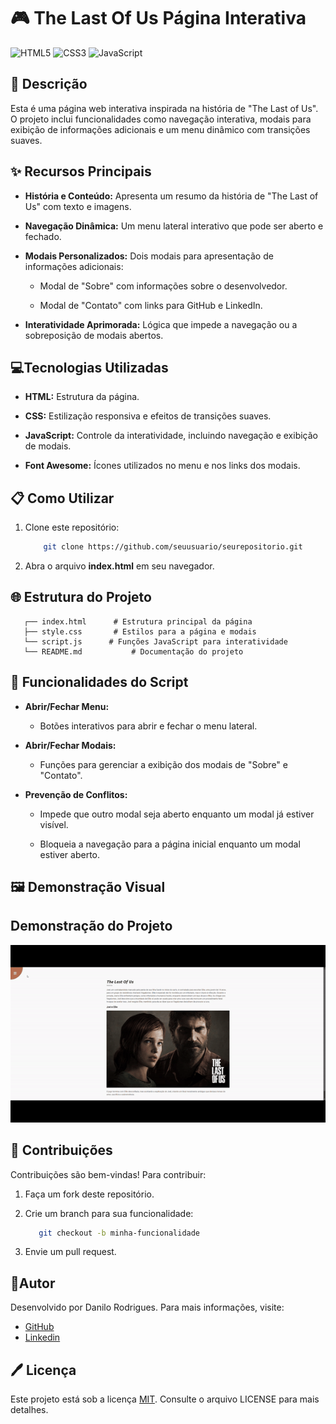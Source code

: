# 🎮 The Last Of Us Página Interativa
![HTML5](https://img.shields.io/badge/html5-%23E34F26.svg?style=for-the-badge&logo=html5&logoColor=white) ![CSS3](https://img.shields.io/badge/css3-%231572B6.svg?style=for-the-badge&logo=css3&logoColor=white) ![JavaScript](https://img.shields.io/badge/javascript-%23323330.svg?style=for-the-badge&logo=javascript&logoColor=%23F7DF1E)

## 🔎 Descrição

Esta é uma página web interativa inspirada na história de "The Last of Us". O projeto inclui funcionalidades como navegação interativa, modais para exibição de informações adicionais e um menu dinâmico com transições suaves.

## ✨ Recursos Principais

- **História e Conteúdo:** Apresenta um resumo da história de "The Last of Us" com texto e imagens.

- **Navegação Dinâmica:** Um menu lateral interativo que pode ser aberto e fechado.

- **Modais Personalizados:** Dois modais para apresentação de informações adicionais:

    - Modal de "Sobre" com informações sobre o desenvolvedor.

    - Modal de "Contato" com links para GitHub e LinkedIn.

- **Interatividade Aprimorada:** Lógica que impede a navegação ou a sobreposição de modais abertos.

## 💻Tecnologias Utilizadas

- **HTML:** Estrutura da página.

- **CSS:** Estilização responsiva e efeitos de transições suaves.

- **JavaScript:** Controle da interatividade, incluindo navegação e exibição de modais.

- **Font Awesome:** Ícones utilizados no menu e nos links dos modais.

## 📋 Como Utilizar
 1. Clone este repositório:
    ```bash
        git clone https://github.com/seuusuario/seurepositorio.git
    ```    
 2. Abra o arquivo **index.html** em seu navegador.   

 ## 🌐 Estrutura do Projeto

 ```plaintext
    ┌── index.html      # Estrutura principal da página
    ├── style.css       # Estilos para a página e modais
    └── script.js      # Funções JavaScript para interatividade
    └── README.md           # Documentação do projeto
 ```

 ## 🔧 Funcionalidades do Script

 - **Abrir/Fechar Menu:**

   - Botões interativos para abrir e fechar o menu lateral.

- **Abrir/Fechar Modais:**

  - Funções para gerenciar a exibição dos modais de "Sobre" e "Contato".

- **Prevenção de Conflitos:**

  - Impede que outro modal seja aberto enquanto um modal já estiver visível.

  - Bloqueia a navegação para a página inicial enquanto um modal estiver aberto.

## 🖼️ Demonstração Visual

## Demonstração do Projeto

![Demonstração](./demo.gif)



## 🤝 Contribuições
Contribuições são bem-vindas! Para contribuir:

1. Faça um fork deste repositório.
2. Crie um branch para sua funcionalidade:
    ```bash
       git checkout -b minha-funcionalidade
    ```
    
3. Envie um pull request.

## 👤Autor
Desenvolvido por Danilo Rodrigues. Para mais informações, visite:

-  [GitHub](https://github.com/DanRodris/)
- [Linkedin](https://www.linkedin.com/in/danrodris7/)

## 🖊️ Licença
Este projeto está sob a licença [MIT](https://choosealicense.com/licenses/mit/). Consulte o arquivo LICENSE para mais detalhes.
